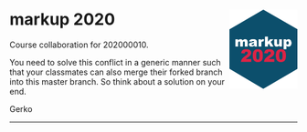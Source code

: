 <!-- README.md is generated from README.Rmd. Please edit that file -->

# markup 2020 <a href='https://github.com/gerkovink/markup2020'><img src='markup_sticker_SMALL.png' align="right" height="139" /></a>

Course collaboration for 202000010.

You need to solve this conflict in a generic manner such that your
classmates can also merge their forked branch into this master branch.
So think about a solution on your end.

Gerko

-----
